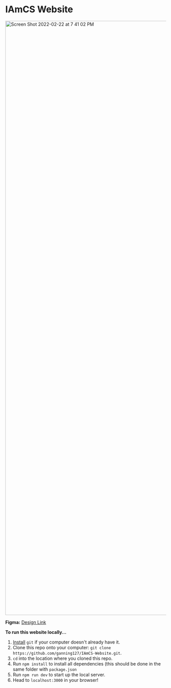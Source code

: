 # IAmCS Website

<img width="1860" alt="Screen Shot 2022-02-22 at 7 41 02 PM" src="https://user-images.githubusercontent.com/62436772/155243942-25c38935-9c70-4b1f-95d3-e57d27f9287a.png">



**Figma:** [Design Link](https://www.figma.com/file/45lxqmcs3FT3Bpw5On3qAL/%23IAMCS-2022?node-id=0%3A1)

**To run this website locally...**
1. [Install](https://git-scm.com/book/en/v2/Getting-Started-Installing-Git) `git` if your computer doesn't already have it. 
2. Clone this repo onto your computer: `git clone https://github.com/ganning127/IAmCS-Website.git`.
3. `cd` into the location where you cloned this repo.
4. Run `npm install` to install all dependencies (this should be done in the same folder with `package.json`
5. Run `npm run dev` to start up the local server.
6. Head to `localhost:3000` in your browser!
